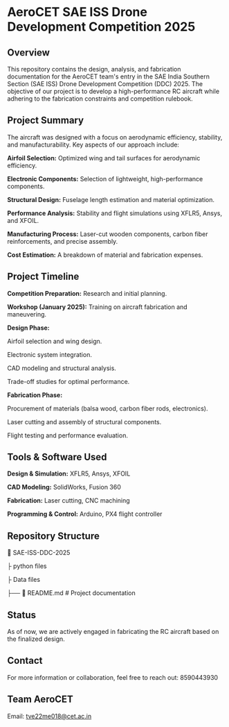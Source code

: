 # **AeroCET SAE ISS Drone Development Competition 2025**

## Overview

This repository contains the design, analysis, and fabrication documentation for the AeroCET team's entry in the SAE India Southern Section (SAE ISS) Drone Development Competition (DDC) 2025. The objective of our project is to develop a high-performance RC aircraft while adhering to the fabrication constraints and competition rulebook.

## Project Summary
The aircraft was designed with a focus on aerodynamic efficiency, stability, and manufacturability. Key aspects of our approach include:

**Airfoil Selection:** Optimized wing and tail surfaces for aerodynamic efficiency.

**Electronic Components:** Selection of lightweight, high-performance components.

**Structural Design:** Fuselage length estimation and material optimization.

**Performance Analysis:** Stability and flight simulations using XFLR5, Ansys, and XFOIL.

**Manufacturing Process:** Laser-cut wooden components, carbon fiber reinforcements, and precise assembly.

**Cost Estimation:** A breakdown of material and fabrication expenses.


## Project Timeline
**Competition Preparation:** Research and initial planning.

**Workshop (January 2025):** Training on aircraft fabrication and maneuvering.

**Design Phase:**

 Airfoil selection and wing design.
 
 Electronic system integration.
 
 CAD modeling and structural analysis.
 
 Trade-off studies for optimal performance.
 
**Fabrication Phase:**

 Procurement of materials (balsa wood, carbon fiber rods, electronics).
 
 Laser cutting and assembly of structural components.
 
 Flight testing and performance evaluation.
 

## Tools & Software Used

**Design & Simulation:** XFLR5, Ansys, XFOIL

**CAD Modeling:** SolidWorks, Fusion 360

**Fabrication:** Laser cutting, CNC machining

**Programming & Control:** Arduino, PX4 flight controller



## Repository Structure

📂 SAE-ISS-DDC-2025

 ├ python files

 ├ Data files
  
 ├── 📄 README.md        # Project documentation

## Status

As of now, we are actively engaged in fabricating the RC aircraft based on the finalized design.

## Contact

For more information or collaboration, feel free to reach out: 8590443930

## Team AeroCET


Email: tve22me018@cet.ac.in
